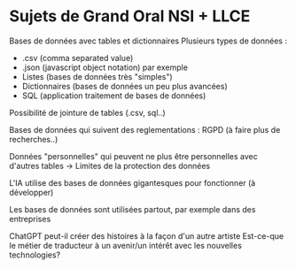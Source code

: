 # Sujets de Grand Oral NSI + LLCE

Bases de données avec tables et dictionnaires
Plusieurs types de données : 
- .csv (comma separated value) 
- .json (javascript object notation) par exemple
- Listes (bases de données très "simples")
- Dictionnaires (bases de données un peu plus avancées)
- SQL (application traitement de bases de données)

Possibilité de jointure de tables (.csv, sql..)

Bases de données qui suivent des reglementations : RGPD (à faire plus de recherches..)

Données "personnelles" qui peuvent ne plus être personnelles avec d'autres tables 
    -> Limites de la protection des données

L'IA utilise des bases de données gigantesques pour fonctionner (à développer)

Les bases de données sont utilisées partout, par exemple dans des entreprises


ChatGPT peut-il créer des histoires à la façon d'un autre artiste
Est-ce-que le métier de traducteur à un avenir/un intérêt avec les nouvelles technologies? 
